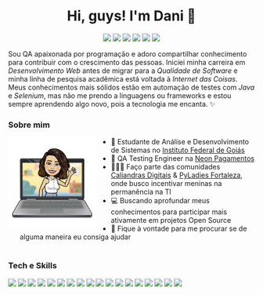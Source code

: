 <h1 align='center'>Hi, guys! I'm Dani 🖖</h1>

<p align='center'><a href="https://www.instagram.com/felurye/"><img src="https://img.shields.io/badge/Instagram-E4405F?style=for-the-badge&logo=instagram&logoColor=white"/></a> <a href="https://www.linkedin.com/in/felurye/"><img src="https://img.shields.io/badge/LinkedIn-0077B5?style=for-the-badge&logo=linkedin&logoColor=white"/></a> <a href="https://medium.com/@felurye"><img src="https://img.shields.io/badge/Medium-0A0A0A?style=for-the-badge&logo=Medium&logoColor=white"/></a> <a href="https://dev.to/felurye"><img src="https://img.shields.io/badge/dev.to-0A0A0A?style=for-the-badge&logo=dev.to&logoColor=white"/></a> <a href="https://steamcommunity.com/id/Felurye/"><img src="https://img.shields.io/badge/Steam-000000?style=for-the-badge&logo=steam&logoColor=white"/></a> <a href="https://telegram.me/felurye"><img src="https://img.shields.io/badge/Telegram-2CA5E0?style=for-the-badge&logo=telegram&logoColor=white"/></a></p>

Sou QA apaixonada por programação e adoro compartilhar conhecimento para contribuir com o crescimento das pessoas. Iniciei minha carreira em _Desenvolvimento Web_ antes de migrar para a _Qualidade de Software_ e minha linha de pesquisa acadêmica está voltada à _Internet das Coisas_. Meus conhecimentos mais sólidos estão em automação de testes com _Java_ e _Selenium_, mas não me prendo a linguagens ou frameworks e estou sempre aprendendo algo novo, pois a tecnologia me encanta. ✨


<h3>Sobre mim</h3>

<img align='left' style='padding-right: 30px;' src=".github/capa-character-1.png" width="180">

* 📖 Estudante de Análise e Desenvolvimento de Sistemas no [Instituto Federal de Goiás](https://www.ifg.edu.br/)
* 💼 QA Testing Engineer na [Neon Pagamentos](https://neon.com.br/)
* 👩🏻‍💻 Faço parte das comunidades [Caliandras Digitais](https://www.instagram.com/caliandrasdigitais/) & [PyLadies Fortaleza](https://www.instagram.com/pyladiesfortaleza/), onde busco incentivar meninas na permanência na TI
* 💻 Buscando aprofundar meus conhecimentos para participar mais ativamente em projetos Open Source
* 💬 Fique à vontade para me procurar se de alguma maneira eu consiga ajudar <br><br>


<h3>Tech e Skills</h3>

<img src="https://img.shields.io/badge/Java-ED8B00?style=for-the-badge&logo=java&logoColor=white"/> <img src="https://img.shields.io/badge/C-00599C?style=for-the-badge&logo=c&logoColor=white"/> <img src="https://img.shields.io/badge/Python-3776AB?style=for-the-badge&logo=python&logoColor=white"> <img src="https://img.shields.io/badge/Robot-FCC624?style=for-the-badge&logo=robot-framework&logoColor=black"/> <img src="https://img.shields.io/badge/Selenium-43B02A?style=for-the-badge&logo=selenium&logoColor=white"/> <img src="https://img.shields.io/badge/Cucumber-23D96C?style=for-the-badge&logo=cucumber&logoColor=white"/> <img src="https://img.shields.io/badge/HTML-E34C26?&style=for-the-badge&logo=html5&logoColor=white"/> <img src="https://img.shields.io/badge/CSS-239120?&style=for-the-badge&logo=css3&logoColor=white"/> <img src="https://img.shields.io/badge/Bootstrap-563D7C?style=for-the-badge&logo=bootstrap&logoColor=white"/> <img src="https://img.shields.io/badge/JavaScript-F7DF1E?style=for-the-badge&logo=javascript&logoColor=black"/> <img src="https://img.shields.io/badge/Git-F05032?style=for-the-badge&logo=git&logoColor=white"/> <img src="https://img.shields.io/badge/MySQL-4479A1?style=for-the-badge&logo=mysql&logoColor=white"/> <img src="https://img.shields.io/badge/PostgreSQL-316192?style=for-the-badge&logo=postgresql&logoColor=white"/> <img src="https://img.shields.io/badge/Heroku-430098?style=for-the-badge&logo=heroku&logoColor=white"/> <img src="https://img.shields.io/badge/Docker-2CA5E0?style=for-the-badge&logo=docker&logoColor=white"/> <img src="https://img.shields.io/badge/Postman-FF6C37?style=for-the-badge&logo=Postman&logoColor=white"/> <img src="https://img.shields.io/badge/Arduino-00979D?style=for-the-badge&logo=arduino&logoColor=white"/> <img src="https://img.shields.io/badge/Linux-FCC624?style=for-the-badge&logo=linux&logoColor=black"/>
